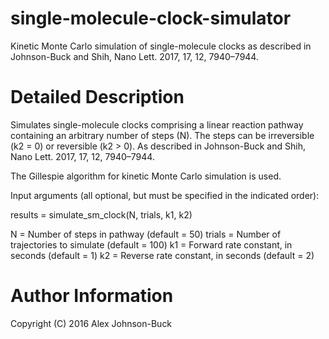 # single-molecule-clock-simulator
Kinetic Monte Carlo simulation of single-molecule clocks as described in Johnson-Buck and Shih, Nano Lett. 2017, 17, 12, 7940–7944.

# Detailed Description

Simulates single-molecule clocks comprising a linear reaction pathway
containing an arbitrary number of steps (N).  The steps can be irreversible
(k2 = 0) or reversible (k2 > 0).
As described in Johnson-Buck and Shih, Nano Lett. 2017, 17, 12, 7940–7944.

The Gillespie algorithm for kinetic Monte Carlo simulation is used.

Input arguments (all optional, but must be specified in the indicated order):

results = simulate_sm_clock(N, trials, k1, k2)

N = Number of steps in pathway (default = 50)
trials = Number of trajectories to simulate (default = 100)
k1 = Forward rate constant, in seconds (default = 1)
k2 = Reverse rate constant, in seconds (default = 2)

# Author Information
Copyright (C) 2016 Alex Johnson-Buck
